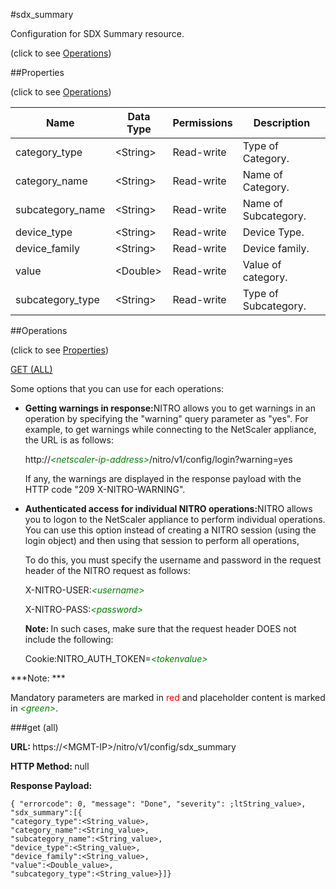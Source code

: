 #sdx_summary



Configuration for SDX Summary resource.

<span>(click to see [Operations](#operations))</span>



##Properties 

<span>(click to see [Operations](#operations))</span>





<table><thead><tr><th>Name</th><th>Data Type</th><th>Permissions</th><th>Description</th></tr></thead><tbody><tr><td>category_type</td><td>&lt;String></td><td>Read-write</td><td>Type of Category.</td></tr><tr><td>category_name</td><td>&lt;String></td><td>Read-write</td><td>Name of Category.</td></tr><tr><td>subcategory_name</td><td>&lt;String></td><td>Read-write</td><td>Name of Subcategory.</td></tr><tr><td>device_type</td><td>&lt;String></td><td>Read-write</td><td>Device Type.</td></tr><tr><td>device_family</td><td>&lt;String></td><td>Read-write</td><td>Device family.</td></tr><tr><td>value</td><td>&lt;Double></td><td>Read-write</td><td>Value of category.</td></tr><tr><td>subcategory_type</td><td>&lt;String></td><td>Read-write</td><td>Type of Subcategory.</td></tr></tbody></table>

##Operations 

<span>(click to see [Properties](#properties))</span>





[GET (ALL)](#get-all)





Some options that you can use for each operations:

<ul><li><p><b>Getting warnings in response:</b>NITRO allows you to get warnings in an operation by specifying the "warning" query parameter as "yes". For example, to get warnings while connecting to the NetScaler appliance, the URL is as follows:</p><p>http://<span style="color:green;font-style:italic;">&lt;netscaler-ip-address&gt;</span>/nitro/v1/config/login?warning=yes</p><p>If any, the warnings are displayed in the response payload with the HTTP code "209 X-NITRO-WARNING".</p></li><li><p><b>Authenticated access for individual NITRO operations:</b>NITRO allows you to logon to the NetScaler appliance to perform individual operations. You can use this option instead of creating a NITRO session (using the login object) and then using that session to perform all operations,</p><p>To do this, you must specify the username and password in the request header of the NITRO request as follows:</p><p>X-NITRO-USER:<span style="color:green;font-style:italic;">&lt;username&gt;</span></p><p>X-NITRO-PASS:<span style="color:green;font-style:italic;">&lt;password&gt;</span></p><p><b>Note: </b>In such cases, make sure that the request header DOES not include the following:</p><p>Cookie:NITRO_AUTH_TOKEN=<span style="color:green;font-style:italic;">&lt;tokenvalue&gt;</span></p></li></ul>







***Note: *** 

Mandatory parameters are marked in <span style="color:#FF0000;">red</span> and placeholder content is marked in <span style="color:green;font-style:italic">&lt;green&gt;</span>.



###get (all)







<b>URL: </b>https://&lt;MGMT-IP&gt;/nitro/v1/config/sdx_summary

<b>HTTP Method: </b>null

<b>Response Payload: </b>
```
{ "errorcode": 0, "message": "Done", "severity": ;ltString_value>, "sdx_summary":[{
"category_type":<String_value>,
"category_name":<String_value>,
"subcategory_name":<String_value>,
"device_type":<String_value>,
"device_family":<String_value>,
"value":<Double_value>,
"subcategory_type":<String_value>}]}
```







